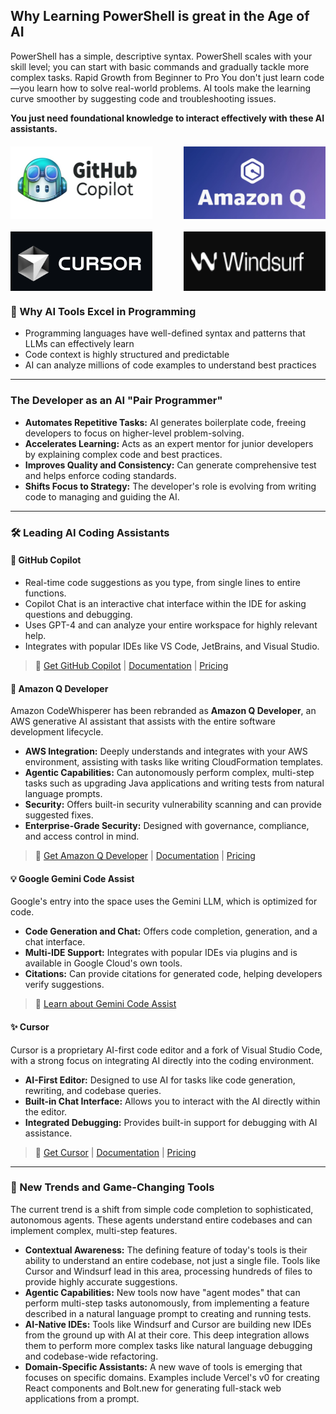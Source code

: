 ## Why Learning PowerShell is great in the Age of AI

PowerShell has a simple, descriptive syntax.
PowerShell scales with your skill level; you can start with basic commands and gradually tackle more complex tasks.
Rapid Growth from Beginner to Pro
You don't just learn code—you learn how to solve real-world problems.
AI tools make the learning curve smoother by suggesting code and troubleshooting issues.

**You just need foundational knowledge to interact effectively with these AI assistants.**


<div style="display: flex; flex-wrap: wrap; justify-content: space-between; gap: 20px; margin: 20px 0;">
  <img src="intro/tools/images/copilot.png" alt="GitHub Copilot" style="width: 45%; height: auto;">
  <img src="intro/tools/images/amazonq.png" alt="Amazon Q" style="width: 45%; height: auto;">
  <img src="intro/tools/images/cursor.png" alt="Cursor" style="width: 45%; height: auto;">
  <img src="intro/tools/images/windsufr.png" alt="Windsurf" style="width: 45%; height: auto;">
</div>

### 🎯 Why AI Tools Excel in Programming
- Programming languages have well-defined syntax and patterns that LLMs can effectively learn
- Code context is highly structured and predictable
- AI can analyze millions of code examples to understand best practices

---

### The Developer as an AI "Pair Programmer"
* **Automates Repetitive Tasks:** AI generates boilerplate code, freeing developers to focus on higher-level problem-solving.
* **Accelerates Learning:** Acts as an expert mentor for junior developers by explaining complex code and best practices.
* **Improves Quality and Consistency:** Can generate comprehensive test  and helps enforce coding standards.
* **Shifts Focus to Strategy:** The developer's role is evolving from writing code to managing and guiding the AI.

---

### 🛠️ Leading AI Coding Assistants

#### 🤖 GitHub Copilot
* Real-time code suggestions as you type, from single lines to entire functions.
* Copilot Chat is an interactive chat interface within the IDE for asking questions and debugging.
* Uses GPT-4 and can analyze your entire workspace for highly relevant help.
* Integrates with popular IDEs like VS Code, JetBrains, and Visual Studio.

> 🔗 [Get GitHub Copilot](https://github.com/features/copilot) | [Documentation](https://docs.github.com/copilot) | [Pricing](https://github.com/features/copilot#pricing)

#### 🔧 Amazon Q Developer
Amazon CodeWhisperer has been rebranded as **Amazon Q Developer**, an AWS generative AI assistant that assists with the entire software development lifecycle.

* **AWS Integration:** Deeply understands and integrates with your AWS environment, assisting with tasks like writing CloudFormation templates.
* **Agentic Capabilities:** Can autonomously perform complex, multi-step tasks such as upgrading Java applications and writing tests from natural language prompts.
* **Security:** Offers built-in security vulnerability scanning and can provide suggested fixes.
* **Enterprise-Grade Security:** Designed with governance, compliance, and access control in mind.

> 🔗 [Get Amazon Q Developer](https://aws.amazon.com/q/developer/) | [Documentation](https://docs.aws.amazon.com/amazonq/latest/qdeveloper-ug/what-is.html) | [Pricing](https://aws.amazon.com/q/developer/pricing/)

#### 💡 Google Gemini Code Assist
Google's entry into the space uses the Gemini LLM, which is optimized for code.

* **Code Generation and Chat:** Offers code completion, generation, and a chat interface.
* **Multi-IDE Support:** Integrates with popular IDEs via plugins and is available in Google Cloud's own tools.
* **Citations:** Can provide citations for generated code, helping developers verify suggestions.

> 🔗 [Learn about Gemini Code Assist](https://cloud.google.com/gemini/code-assist)

#### ✨ Cursor
Cursor is a proprietary AI-first code editor and a fork of Visual Studio Code, with a strong focus on integrating AI directly into the coding environment.

* **AI-First Editor:** Designed to use AI for tasks like code generation, rewriting, and codebase queries.
* **Built-in Chat Interface:** Allows you to interact with the AI directly within the editor.
* **Integrated Debugging:** Provides built-in support for debugging with AI assistance.

> 🔗 [Get Cursor](https://cursor.sh/) | [Documentation](https://cursor.sh/docs) | [Pricing](https://cursor.sh/pricing)


---

### 🚀 New Trends and Game-Changing Tools

The current trend is a shift from simple code completion to sophisticated, autonomous agents. These agents understand entire codebases and can implement complex, multi-step features.

* **Contextual Awareness:** The defining feature of today's tools is their ability to understand an entire codebase, not just a single file. Tools like Cursor and Windsurf lead in this area, processing hundreds of files to provide highly accurate suggestions.
* **Agentic Capabilities:** New tools now have "agent modes" that can perform multi-step tasks autonomously, from implementing a feature described in a natural language prompt to creating and running tests.
* **AI-Native IDEs:** Tools like Windsurf and Cursor are building new IDEs from the ground up with AI at their core. This deep integration allows them to perform more complex tasks like natural language debugging and codebase-wide refactoring.
* **Domain-Specific Assistants:** A new wave of tools is emerging that focuses on specific domains. Examples include Vercel's v0 for creating React components and Bolt.new for generating full-stack web applications from a prompt.